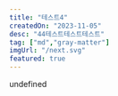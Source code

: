 ```yaml
---
title: "테스트4"
createdOn: "2023-11-05"
desc: "44테스트테스트테스트"
tag: ["md","gray-matter"]
imgUrl: "/next.svg"
featured: true
---
```


undefined